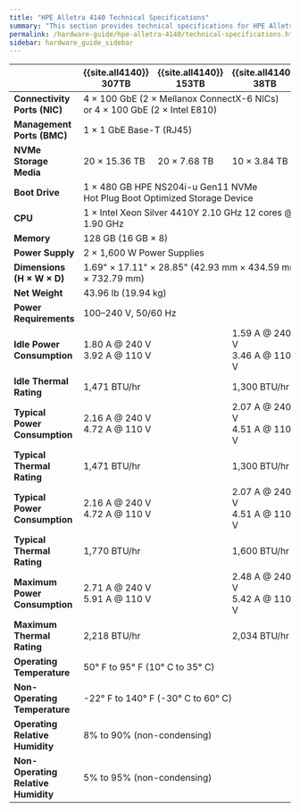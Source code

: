 ```yaml
---
title: "HPE Alletra 4140 Technical Specifications"
summary: "This section provides technical specifications for HPE Alletra 4140 node types."
permalink: /hardware-guide/hpe-alletra-4140/technical-specifications.html
sidebar: hardware_guide_sidebar
---
```


<table cellspacing="0" cellpadding="0" class="tech-specs">
  <thead>
    <tr>
      <th></th>
      <th><strong>{{site.all4140}} 307TB</strong></th>
      <th><strong>{{site.all4140}} 153TB</strong></th>
      <th><strong>{{site.all4140}} 38TB</strong></th>
    </tr>
  </thead>
  <tbody>
    <tr>
      <td><strong>Connectivity Ports (NIC)</strong></td>
      <td colspan="3">
        4 &#215; 100 GbE (2 &#215; Mellanox ConnectX-6 NICs)<br>
        or 4 &#215; 100 GbE (2 &#215; Intel E810)
      </td>
    </tr>
    <tr>
      <td><strong>Management Ports (BMC)</strong></td>
      <td colspan="4">1 &#215; 1 GbE Base-T (RJ45)</td>
    </tr>
    <tr>
      <td><strong>NVMe Storage Media</strong></td>
      <td>20 &#215; 15.36 TB</td>
      <td>20 &#215; 7.68 TB</td>      
      <td>10 &#215; 3.84 TB</td>
    </tr>    
    <tr>
      <td><strong>Boot Drive</strong></td>
      <td colspan="4">
        1 &#215; 480 GB HPE NS204i-u Gen11 NVMe<br>
        Hot Plug Boot Optimized Storage Device
      </td>
    </tr>  
    <tr>
      <td><strong>CPU</strong></td>
      <td colspan="4">1 &#215; Intel Xeon Silver 4410Y 2.10 GHz 12 cores @ 1.90 GHz</td>
    </tr>
    <tr>
      <td><strong>Memory</strong></td>
      <td colspan="4">128 GB (16 GB &#215; 8)</td>
    </tr>
    <tr>
      <td><strong>Power Supply</strong></td>
      <td colspan="4">2 &#215; 1,600 W Power Supplies</td>
    </tr>
    <tr>
      <td><strong>Dimensions (H &#215; W &#215; D)</strong></td>
      <td colspan="4">1.69" &#215; 17.11" &#215; 28.85" (42.93 mm &#215; 434.59 mm &#215; 732.79 mm)</td>
    </tr>
    <tr>
      <td><strong>Net Weight</strong></td>
      <td colspan="4">43.96 lb (19.94 kg)</td>
    </tr>
    <tr>
      <td><strong>Power Requirements</strong></td>
      <td colspan="4">100&ndash;240 V, 50/60 Hz</td>
    </tr>
    <tr>
      <td><strong>Idle Power Consumption</strong></td>
      <td colspan="2">1.80 A @ 240 V<br>3.92 A @ 110 V</td>
      <td>1.59 A @ 240 V<br>3.46 A @ 110 V</td>
    </tr>    
    <tr>
      <td><strong>Idle Thermal Rating</strong></td>
      <td colspan="2">1,471 BTU/hr</td>
      <td>1,300 BTU/hr</td>
    </tr>    
    <tr>
      <td><strong>Typical Power Consumption</strong></td>
      <td colspan="2">2.16 A @ 240 V<br>4.72 A @ 110 V</td>
      <td>2.07 A @ 240 V<br>4.51 A @ 110 V</td>
    </tr>
    <tr>
      <td><strong>Typical Thermal Rating</strong></td>
      <td colspan="2">1,471 BTU/hr</td>
      <td>1,300 BTU/hr</td>
    </tr>
    <tr>
      <td><div><strong>Typical Power Consumption</strong></div></td>
      <td colspan="2">2.16 A @ 240 V<br>4.72 A @ 110 V</td>
      <td>2.07 A @ 240 V<br>4.51 A @ 110 V</td>
    </tr>
    <tr>
      <td><strong>Typical Thermal Rating</strong></td>
      <td colspan="2">1,770 BTU/hr</td>
      <td>1,600 BTU/hr</td>
    </tr>
    <tr>
      <td><div><strong>Maximum Power Consumption</strong></div></td>
      <td colspan="2">2.71 A @ 240 V<br>5.91 A @ 110 V</td>
      <td>2.48 A @ 240 V<br>5.42 A @ 110 V</td>
    </tr>
    <tr>
      <td><strong>Maximum Thermal Rating</strong></td>
      <td colspan="2">2,218 BTU/hr</td>
      <td>2,034 BTU/hr</td>
    </tr>    
    <tr>
      <td><strong>Operating Temperature</strong></td>
      <td colspan="4">50&deg; F to 95&deg; F (10&deg; C to 35&deg; C)</td>
    </tr>
    <tr>
      <td><strong>Non-Operating Temperature</strong></td>
      <td colspan="4">-22&deg; F to 140&deg; F (-30&deg; C to 60&deg; C)</td>
    </tr>
    <tr>
      <td><div><strong>Operating Relative Humidity</strong></div></td>
      <td colspan="4">8% to 90% (non-condensing)</td>
    </tr>    
    <tr>
      <td><div><strong>Non-Operating Relative Humidity</strong></div></td>
      <td colspan="4">5% to 95% (non-condensing)</td>
    </tr>
  </tbody>
</table>
